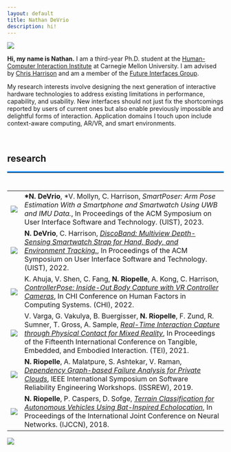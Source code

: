 ```yaml
---
layout: default
title: Nathan DeVrio
description: hi!
---
```


<img src="{{ site.baseurl }}assets/propic_lab40.jpg" class="center" id="about"/>

**Hi, my name is Nathan.** I am a third-year Ph.D. student at the <a class="link" href="https://www.hcii.cmu.edu/" target="_blank">Human-Computer Interaction Institute</a> at Carnegie Mellon University. I am advised by <a class="link" href="https://www.chrisharrison.net/" target="_blank">Chris Harrison</a> and am a member of the <a class="link" href="http://www.figlab.com/" target="_blank">Future Interfaces Group</a>.

My research interests involve designing the next generation of interactive hardware technologies to address existing limitations in performance, capability, and usability. New interfaces should not just fix the shortcomings reported by users of current ones but also enable previously impossible and delightful forms of interaction. Application domains I touch upon include context-aware computing, AR/VR, and smart environments.

<!--<br/>

## news ##
<hr style="margin-top:0;margin-bottom:0.5rem;border-width:thick;border-top: 3px solid red;"> 

* **September 2020** -- Moved to Pittsburgh and started my Ph.D. at CMU-->

<br/>
<h2 id="research">research</h2>
<hr style="margin-top:0;margin-bottom:0.5rem;border-width:thick;border-top: 3px solid dodgerblue;"> 

<br/>

<table>
<tr>
    <td><img src="{{ site.baseurl }}assets/r6_pic_sm.jpg" style="margin: 0 auto;"></td>
    <td><strong>*N. DeVrio</strong>, *V. Mollyn, C. Harrison, <em>SmartPoser: Arm Pose Estimation With a Smartphone and Smartwatch Using UWB and IMU Data.</em>, In Proceedings of the ACM Symposium on User Interface Software and Technology. (UIST), 2023.</td>
</tr>
<tr>
    <td><a href="https://www.youtube.com/watch?v=LVk6Yd1AAJg" target="_blank"><img src="{{ site.baseurl }}assets/r5_pic_sm.jpg" style="margin: 0 auto;"></a></td>
    <td><strong>N. DeVrio</strong>, C. Harrison, <a class="ref" href="https://doi.org/10.1145/3526113.3545634" target="_blank"><em>DiscoBand: Multiview Depth-Sensing Smartwatch Strap for Hand, Body, and Environment Tracking.</em></a>, In Proceedings of the ACM Symposium on User Interface Software and Technology. (UIST), 2022.</td>
</tr>
<tr>
    <td><a href="https://www.youtube.com/watch?v=5p_glarZOdU" target="_blank"><img src="{{ site.baseurl }}assets/r4_pic_sm.jpg" style="margin: 0 auto;"></a></td>
    <td>K. Ahuja, V. Shen, C. Fang, <strong>N. Riopelle</strong>, A. Kong, C. Harrison, <a class="ref" href="https://dl.acm.org/doi/10.1145/3491102.3502105" target="_blank"><em>ControllerPose: Inside-Out Body Capture with VR Controller Cameras</em></a>, In CHI Conference on Human Factors in Computing Systems. (CHI), 2022.</td>
</tr>
<tr>
    <td><a href="https://www.youtube.com/watch?v=_7w270dCrqU" target="_blank"><img src="{{ site.baseurl }}assets/r3_pic_sm.jpg" style="margin: 0 auto;"></a></td>
    <td>V. Varga, G. Vakulya, B. Buergisser, <strong>N. Riopelle</strong>, F. Zund, R. Sumner, T. Gross, A. Sample, <a class="ref" href="https://dl.acm.org/doi/10.1145/3430524.3440658" target="_blank"><em>Real-Time Interaction Capture through Physical Contact for Mixed Reality</em></a>, In Proceedings of the Fifteenth International Conference on Tangible, Embedded, and Embodied Interaction. (TEI), 2021.</td>
</tr>
<tr>
    <td><img src="{{ site.baseurl }}assets/r2_pic_sm.jpg" style="margin: 0 auto;"></td>
    <td><strong>N. Riopelle</strong>, A. Malatpure, S. Ashtekar, V. Raman, <a class="ref" href="https://ieeexplore.ieee.org/document/8990319" target="_blank"><em>Dependency Graph-based Failure Analysis for Private Clouds</em></a>, IEEE International Symposium on Software Reliability Engineering Workshops. (ISSREW), 2019.</td>
</tr>
<tr>
    <td ><img src="{{ site.baseurl }}assets/r1_pic_sm.jpg" style="margin: 0 auto;"></td>
    <td><strong>N. Riopelle</strong>, P. Caspers, D. Sofge, <a class="ref" href="https://ieeexplore.ieee.org/document/8489046" target="_blank"><em>Terrain Classification for Autonomous Vehicles Using Bat-Inspired Echolocation</em></a>, In Proceedings of the International Joint Conference on Neural Networks. (IJCCN), 2018.</td>
</tr>
</table>


<!--
<h2 id="projects">projects</h2>
<hr style="margin-top:0;margin-bottom:0.5rem;border-width:thick;border-top: 3px solid forestgreen;"> 
<br/>
_rebuilding this section, check back soon!_
-->

<div class="row center" style="margin-bottom: 4rem">
    <div class="column">
        <div class="col_container">
            <a target="_blank" rel="noopener noreferrer" href="http://www.figlab.com/" >
                <img src="{{ site.baseurl }}assets/fig_logo.png" style="position: absolute; z-index: 1;"/> 
                <img src="{{ site.baseurl }}assets/fig_logo_over.png" class="image_fade" style="position: absolute; z-index: 2;"/>
            </a>
        </div>
    </div>
    <div class="column">
        <div class="col_container">
            <a target="_blank" rel="noopener noreferrer" href="https://www.hcii.cmu.edu/" >
                <img src="{{ site.baseurl }}assets/hci_logo.png" style="position: absolute; z-index: 1;"/> 
                <img src="{{ site.baseurl }}assets/hci_logo_over.png" class="image_fade" style="position: absolute; z-index: 2;"/>
            </a>
        </div>
    </div>
    <div class="column">
        <div class="col_container">
            <a target="_blank" rel="noopener noreferrer" href="https://www.cs.cmu.edu/" >
                <img src="{{ site.baseurl }}assets/cmu_logo.jpg" style="position: absolute; z-index: 1;"/> 
                <img src="{{ site.baseurl }}assets/cmu_logo_over.jpg" class="image_fade" style="position: absolute; z-index: 2;"/>
            </a>
        </div>
    </div>
</div> 
